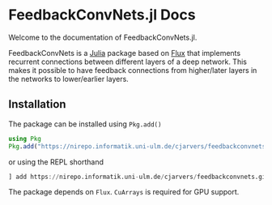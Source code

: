 # FeedbackConvNets.jl Docs

Welcome to the documentation of FeedbackConvNets.jl.

FeedbackConvNets is a [Julia](https://julialang.org/) package based on
[Flux](https://fluxml.ai/) that implements recurrent connections between
different layers of a deep network. This makes it possible to have feedback
connections from higher/later layers in the networks to lower/earlier layers.

## Installation

The package can be installed using `Pkg.add()`

```julia
using Pkg
Pkg.add("https://nirepo.informatik.uni-ulm.de/cjarvers/feedbackconvnets.git")
```

or using the REPL shorthand

```julia
] add https://nirepo.informatik.uni-ulm.de/cjarvers/feedbackconvnets.git
```

The package depends on `Flux`. `CuArrays` is required for GPU support.
